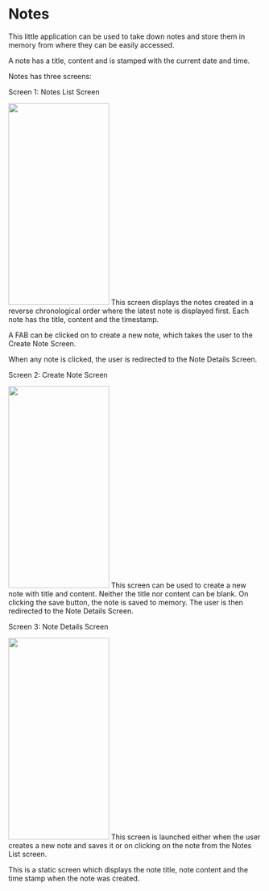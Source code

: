 # Notes
This little application can be used to take down notes and store them in memory from where they can be easily accessed.

A note has a title, content and is stamped with the current date and time.

Notes has three screens:

Screen 1: Notes List Screen

<img src = "https://user-images.githubusercontent.com/60269503/74525403-085ff480-4f47-11ea-9d47-763346a18297.png" width = "200" height = "400"/>
This screen displays the notes created in a reverse chronological order where the latest note is displayed first. Each note has the title, content and the timestamp.

A FAB can be clicked on to create a new note, which takes the user to the Create Note Screen.

When any note is clicked, the user is redirected to the Note Details Screen.

Screen 2: Create Note Screen

<img src = "https://user-images.githubusercontent.com/60269503/74525422-157ce380-4f47-11ea-9ae8-695eff24786a.png" width = "200" height = "400"/>
This screen can be used to create a new note with title and content. Neither the title nor content can be blank. On clicking the save button, the note is saved to memory. The user is then redirected to the Note Details Screen.

Screen 3: Note Details Screen

<img src = "https://user-images.githubusercontent.com/60269503/74525414-0eee6c00-4f47-11ea-8848-51786e924c82.png" width = "200" height = "400"/>
This screen is launched either when the user creates a new note and saves it or on clicking on the note from the Notes List screen.

This is a static screen which displays the note title, note content and the time stamp when the note was created.



